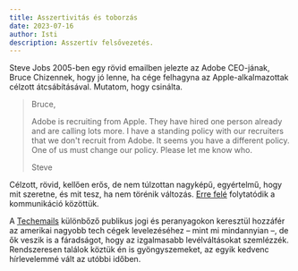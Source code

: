 ```yaml
---
title: Asszertivitás és toborzás
date: 2023-07-16
author: Isti
description: Asszertív felsővezetés.
---
```

Steve Jobs 2005-ben egy rövid emailben jelezte az Adobe CEO-jának, Bruce Chizennek, hogy jó lenne, ha cége felhagyna az Apple-alkalmazottak célzott átcsábításával. Mutatom, hogy csinálta.

>Bruce,
>
>Adobe is recruiting from Apple. They have hired one person already and are calling lots more. I have a standing policy with our recruiters that we don't recruit from Adobe. It seems you have a different policy. One of us must change our policy. Please let me know who.
>
>Steve

Célzott, rövid, kellően erős, de nem túlzottan nagyképű, egyértelmű, hogy mit szeretne, és mit tesz, ha nem törénik változás. [Erre felé](https://www.techemails.com/p/steve-jobs-emails-adobes-ceo) folytatódik a kommunikáció közöttük.

A [Techemails](https://www.techemails.com/) különbőző publikus jogi és peranyagokon keresztül hozzáfér az amerikai nagyobb tech cégek levelezéséhez – mint mi mindannyian –, de ők veszik is a fáradságot, hogy az izgalmasabb levélváltásokat szemlézzék. Rendszeresen találok köztük én is gyöngyszemeket, az egyik kedvenc hírlevelemmé vált az utóbbi időben.
